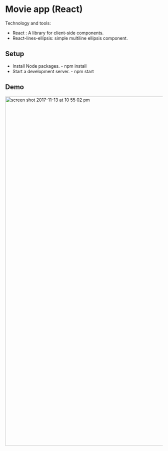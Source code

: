# Movie app (React) <BACK TO BASIC>

Technology and tools:

 * React : A library for client-side components.
 * React-lines-ellipsis: simple multiline ellipsis component.
 
 
 ## Setup
 
 * Install Node packages. - npm install
 * Start a development server. - npm start
 
 ## Demo
<img width="1115" alt="screen shot 2017-11-13 at 10 55 02 pm" src="https://user-images.githubusercontent.com/20617062/32762249-4f238440-c8c6-11e7-911f-2611fe78af8d.png">
